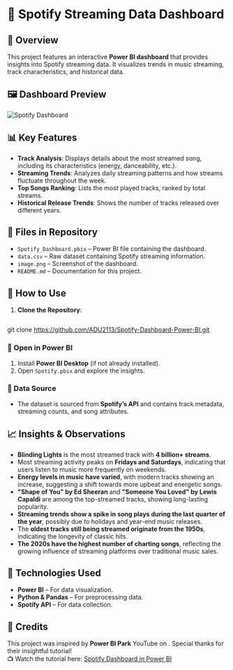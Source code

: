 # 🎵 Spotify Streaming Data Dashboard

## 📌 Overview
This project features an interactive **Power BI dashboard** that provides insights into Spotify streaming data. It visualizes trends in music streaming, track characteristics, and historical data.

## 🖼️ Dashboard Preview
![Spotify Dashboard](image.png)

## 📊 Key Features
- **Track Analysis**: Displays details about the most streamed song, including its characteristics (energy, danceability, etc.).
- **Streaming Trends**: Analyzes daily streaming patterns and how streams fluctuate throughout the week.
- **Top Songs Ranking**: Lists the most played tracks, ranked by total streams.
- **Historical Release Trends**: Shows the number of tracks released over different years.

## 📂 Files in Repository
- `Spotify_Dashboard.pbix` – Power BI file containing the dashboard.
- `data.csv` – Raw dataset containing Spotify streaming information.
- `image.png` – Screenshot of the dashboard.
- `README.md` – Documentation for this project.

## 🚀 How to Use
1. **Clone the Repository**:
   ```bash
 git clone https://github.com/ADU2113/Spotify-Dashboard-Power-BI.git

### 🔹 Open in Power BI  
1. Install **Power BI Desktop** (if not already installed).  
2. Open `Spotify.pbix` and explore the insights.  

### 🔹 Data Source  
- The dataset is sourced from **Spotify’s API** and contains track metadata, streaming counts, and song attributes.  

## 📈 Insights & Observations  
- **Blinding Lights** is the most streamed track with **4 billion+ streams**.  
- Most streaming activity peaks on **Fridays and Saturdays**, indicating that users listen to music more frequently on weekends.  
- **Energy levels in music have varied**, with modern tracks showing an increase, suggesting a shift towards more upbeat and energetic songs.  
- **"Shape of You" by Ed Sheeran** and **"Someone You Loved" by Lewis Capaldi** are among the top-streamed tracks, showing long-lasting popularity.  
- **Streaming trends show a spike in song plays during the last quarter of the year**, possibly due to holidays and year-end music releases.  
- The **oldest tracks still being streamed originate from the 1950s**, indicating the longevity of classic hits.  
- **The 2020s have the highest number of charting songs**, reflecting the growing influence of streaming platforms over traditional music sales.  


## 🔧 Technologies Used  
- **Power BI** – For data visualization.  
- **Python & Pandas** – For preprocessing data.  
- **Spotify API** – For data collection.  

## 🎥 Credits  
This project was inspired by **Power BI Park** YouTube on . Special thanks for their insightful tutorial!  
📺 Watch the tutorial here: [Spotify Dashboard in Power BI](https://youtu.be/ZSrVOyKAC4Y?si=uyVA3znksNRFbwWn)  

